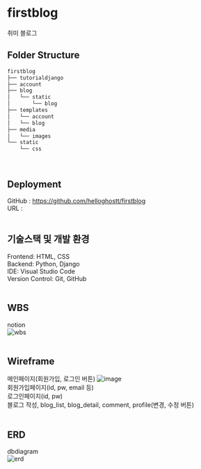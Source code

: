 # firstblog 
취미 블로그
<br>

## Folder Structure
```bash
firstblog
├── tutorialdjango
├── account
├── blog
│   └── static
│       └── blog
├── templates
│   └── account
│   └── blog
├── media
│   └── images
└── static
    └── css
```
<br>

## Deployment
GitHub : https://github.com/helloghostt/firstblog <br>
URL : <br>
<br>

## 기술스택 및 개발 환경
Frontend: HTML, CSS <br>
Backend: Python, Django <br>
IDE: Visual Studio Code <br>
Version Control: Git, GitHub <br>
<br>

## WBS
notion <br>
![wbs](https://github.com/helloghostt/firstblog/assets/155081933/eee1ae26-3399-4248-926d-c3acb03cab5b) <br>
<br>

## Wireframe

메인페이지(회원가입, 로그인 버튼)
![image](https://github.com/helloghostt/firstblog/assets/155081933/6b479714-e856-48c1-a88c-ecfbe9e7f0f5) <br>
회원가입페이지(id, pw, email 등) <br>
로그인페이지(id, pw) <br>
블로그 작성, blog_list, blog_detail, comment, profile(변경, 수정 버튼)  <br>
<br>

## ERD 
dbdiagram <br>
![erd](https://github.com/helloghostt/firstblog/assets/155081933/5388b827-447f-42e4-8501-1ada1231cfce) <br>

